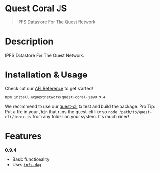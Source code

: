 # Quest Coral JS
> IPFS Datastore For The Quest Network

# Description

IPFS Datastore For The Quest Network.

# Installation & Usage
Check out our [API Reference](api.md) to get started!


``npm install @questnetwork/quest-coral-js@0.9.4``

We recommend to use our [quest-cli](quest-cli) to test and build the package.
Pro Tip: Put a file in your `/bin` that runs the quest-cli like so `node /path/to/quest-cli/index.js` from any folder on your system. It's much nicer!

# Features

**0.9.4**
- Basic functionality
- Uses [`ipfs.dag`](https://docs.ipfs.io/concepts/merkle-dag/)
